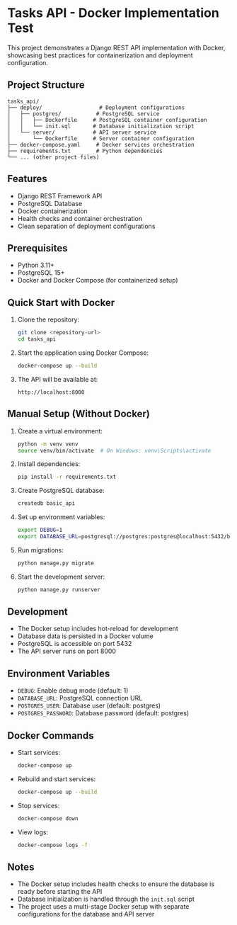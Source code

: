 # Tasks API - Docker Implementation Test

This project demonstrates a Django REST API implementation with Docker, showcasing best practices for containerization and deployment configuration.

## Project Structure

```
tasks_api/
├── deploy/                  # Deployment configurations
│   ├── postgres/           # PostgreSQL service
│   │   ├── Dockerfile     # PostgreSQL container configuration
│   │   └── init.sql       # Database initialization script
│   └── server/            # API server service
│       └── Dockerfile     # Server container configuration
├── docker-compose.yaml     # Docker services orchestration
├── requirements.txt        # Python dependencies
└── ... (other project files)
```

## Features

- Django REST Framework API
- PostgreSQL Database
- Docker containerization
- Health checks and container orchestration
- Clean separation of deployment configurations

## Prerequisites

- Python 3.11+
- PostgreSQL 15+
- Docker and Docker Compose (for containerized setup)

## Quick Start with Docker

1. Clone the repository:
   ```bash
   git clone <repository-url>
   cd tasks_api
   ```

2. Start the application using Docker Compose:
   ```bash
   docker-compose up --build
   ```

3. The API will be available at:
   ```
   http://localhost:8000
   ```

## Manual Setup (Without Docker)

1. Create a virtual environment:
   ```bash
   python -m venv venv
   source venv/bin/activate  # On Windows: venv\Scripts\activate
   ```

2. Install dependencies:
   ```bash
   pip install -r requirements.txt
   ```

3. Create PostgreSQL database:
   ```sql
   createdb basic_api
   ```

4. Set up environment variables:
   ```bash
   export DEBUG=1
   export DATABASE_URL=postgresql://postgres:postgres@localhost:5432/basic_api
   ```

5. Run migrations:
   ```bash
   python manage.py migrate
   ```

6. Start the development server:
   ```bash
   python manage.py runserver
   ```

## Development

- The Docker setup includes hot-reload for development
- Database data is persisted in a Docker volume
- PostgreSQL is accessible on port 5432
- The API server runs on port 8000

## Environment Variables

- `DEBUG`: Enable debug mode (default: 1)
- `DATABASE_URL`: PostgreSQL connection URL
- `POSTGRES_USER`: Database user (default: postgres)
- `POSTGRES_PASSWORD`: Database password (default: postgres)

## Docker Commands

- Start services:
  ```bash
  docker-compose up
  ```

- Rebuild and start services:
  ```bash
  docker-compose up --build
  ```

- Stop services:
  ```bash
  docker-compose down
  ```

- View logs:
  ```bash
  docker-compose logs -f
  ```

## Notes

- The Docker setup includes health checks to ensure the database is ready before starting the API
- Database initialization is handled through the `init.sql` script
- The project uses a multi-stage Docker setup with separate configurations for the database and API server 